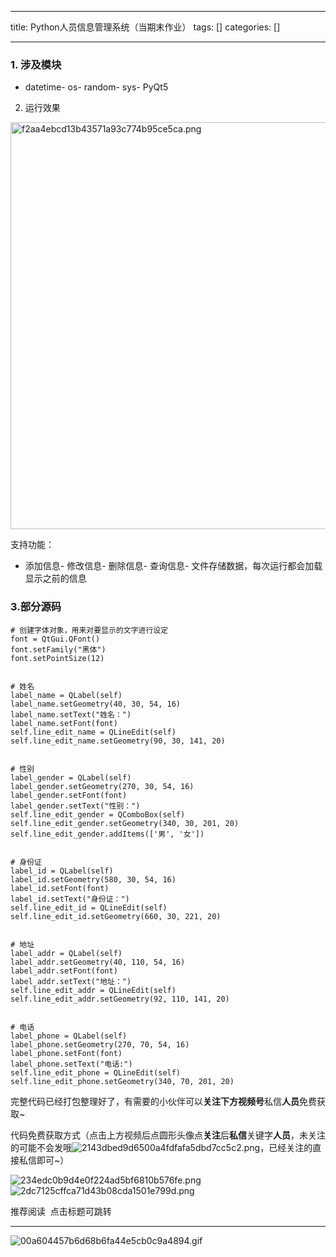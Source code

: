 
--- 
title:  Python人员信息管理系统（当期末作业） 
tags: []
categories: [] 

---
### 1. 涉及模块
- datetime- os- random- sys- PyQt5
2. 运行效果

<img height="651" width="1067" src="https://img-blog.csdnimg.cn/img_convert/f2aa4ebcd13b43571a93c774b95ce5ca.png" alt="f2aa4ebcd13b43571a93c774b95ce5ca.png">

支持功能：
- 添加信息- 修改信息- 删除信息- 查询信息- 文件存储数据，每次运行都会加载显示之前的信息
### 3.部分源码

```
# 创建字体对象，用来对要显示的文字进行设定
font = QtGui.QFont()
font.setFamily("黑体")
font.setPointSize(12)


# 姓名
label_name = QLabel(self)
label_name.setGeometry(40, 30, 54, 16)
label_name.setText("姓名：")
label_name.setFont(font)
self.line_edit_name = QLineEdit(self)
self.line_edit_name.setGeometry(90, 30, 141, 20)


# 性别
label_gender = QLabel(self)
label_gender.setGeometry(270, 30, 54, 16)
label_gender.setFont(font)
label_gender.setText("性别：")
self.line_edit_gender = QComboBox(self)
self.line_edit_gender.setGeometry(340, 30, 201, 20)
self.line_edit_gender.addItems(['男', '女'])


# 身份证
label_id = QLabel(self)
label_id.setGeometry(580, 30, 54, 16)
label_id.setFont(font)
label_id.setText("身份证：")
self.line_edit_id = QLineEdit(self)
self.line_edit_id.setGeometry(660, 30, 221, 20)


# 地址
label_addr = QLabel(self)
label_addr.setGeometry(40, 110, 54, 16)
label_addr.setFont(font)
label_addr.setText("地址：")
self.line_edit_addr = QLineEdit(self)
self.line_edit_addr.setGeometry(92, 110, 141, 20)


# 电话
label_phone = QLabel(self)
label_phone.setGeometry(270, 70, 54, 16)
label_phone.setFont(font)
label_phone.setText("电话:")
self.line_edit_phone = QLineEdit(self)
self.line_edit_phone.setGeometry(340, 70, 201, 20)
```

完整代码已经打包整理好了，有需要的小伙伴可以**关注下方视频号**私信**人员**免费获取~

代码免费获取方式（点击上方视频后点圆形头像点**关注**后**私信**关键字**人员**，未关注的可能不会发哦<img src="https://img-blog.csdnimg.cn/img_convert/2143dbed9d6500a4fdfafa5dbd7cc5c2.png" alt="2143dbed9d6500a4fdfafa5dbd7cc5c2.png">，已经关注的直接私信即可~）

<img src="https://img-blog.csdnimg.cn/img_convert/234edc0b9d4e0f224ad5bf6810b576fe.png" alt="234edc0b9d4e0f224ad5bf6810b576fe.png">

<img src="https://img-blog.csdnimg.cn/img_convert/2dc7125cffca71d43b08cda1501e799d.png" alt="2dc7125cffca71d43b08cda1501e799d.png">

推荐阅读  点击标题可跳转
- - - - - - - - - 
<img src="https://img-blog.csdnimg.cn/img_convert/00a604457b6d68b6fa44e5cb0c9a4894.gif" alt="00a604457b6d68b6fa44e5cb0c9a4894.gif">
